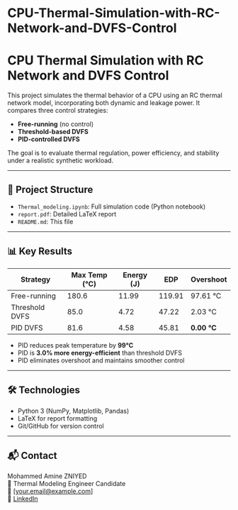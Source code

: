 # CPU-Thermal-Simulation-with-RC-Network-and-DVFS-Control

# CPU Thermal Simulation with RC Network and DVFS Control

This project simulates the thermal behavior of a CPU using an RC thermal network model, incorporating both dynamic and leakage power. It compares three control strategies:

-  **Free-running** (no control)
-  **Threshold-based DVFS**
-  **PID-controlled DVFS**

The goal is to evaluate thermal regulation, power efficiency, and stability under a realistic synthetic workload.

---

## 📂 Project Structure

- `Thermal_modeling.ipynb`: Full simulation code (Python notebook)
- `report.pdf`: Detailed LaTeX report
- `README.md`: This file

---

## 📊 Key Results

| Strategy         | Max Temp (°C) | Energy (J) | EDP   | Overshoot |
|------------------|---------------|------------|-------|------------|
| Free-running     | 180.6         | 11.99      | 119.91| 97.61 °C   |
| Threshold DVFS   | 85.0          | 4.72       | 47.22 | 2.03 °C    |
| PID DVFS         | 81.6          | 4.58       | 45.81 | **0.00 °C**|

- PID reduces peak temperature by **99°C**
- PID is **3.0% more energy-efficient** than threshold DVFS
- PID eliminates overshoot and maintains smoother control

---


## 🛠️ Technologies

- Python 3 (NumPy, Matplotlib, Pandas)
- LaTeX for report formatting
- Git/GitHub for version control

---

## 📬 Contact

Mohammed Amine ZNIYED  
🧠 Thermal Modeling Engineer Candidate  
📧 [your.email@example.com]  
🔗 [LinkedIn](https://www.linkedin.com/in/amine-zniyed-1154ba190/)
